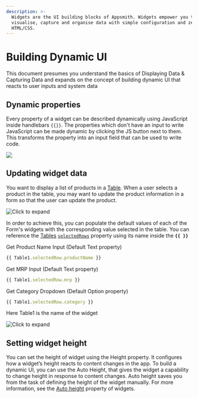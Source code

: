 ```yaml
---
description: >-
  Widgets are the UI building blocks of Appsmith. Widgets empower you to
  visualise, capture and organise data with simple configuration and zero
  HTML/CSS.
---
```


# Building Dynamic UI

This document presumes you understand the basics of Displaying Data & Capturing Data and expands on the concept of building dynamic UI that reacts to user inputs and system data

<VideoEmbed host="youtube" videoId="vlx8TEuep5I" title="Dynamically Update Widget properties" caption="Dynamically Update Widget properties"/>

## Dynamic properties

Every property of a widget can be described dynamically using JavaScript inside handlebars `{{}}`. The properties which don't have an input to write JavaScript can be made dynamic by clicking the JS button next to them. This transforms the property into an input field that can be used to write code.

![](</img/convert_js.gif>)

## Updating widget data

You want to display a list of products in a [Table](/reference/widgets/table#table-data). When a user selects a product in the table, you may want to update the product information in a form so that the user can update the product.

![Click to expand](</img/table_form.gif>)

In order to achieve this, you can populate the default values of each of the Form's widgets with the corresponding value selected in the table. You can reference the [Tables](/reference/widgets/table#binding-properties) [`selectedRows`](/reference/widgets/table#selectedrows) property using its name inside the **`{{ }}`**

Get Product Name Input (Default Text property)

```javascript
{{ Table1.selectedRow.productName }}
```

Get MRP Input (Default Text property)

```javascript
{{ Table1.selectedRow.mrp }}
```

Get Category Dropdown (Default Option property)

```javascript
{{ Table1.selectedRow.category }}
```

Here Table1 is the name of the widget

![Click to expand](</img/form_-_table.gif>)

## Setting widget height
You can set the height of widget using the Height property. It configures how a widget’s height reacts to content changes in the app. To build a dynamic UI, you can use the Auto Height, that gives the widget a capability to change height in response to content changes. Auto height saves you from the task of defining the height of the widget manually. For more information, see the [Auto height](/reference/widgets/#auto-height) property of widgets. 

